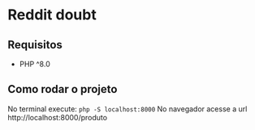 # Reddit doubt

## Requisitos

- PHP ^8.0

## Como rodar o projeto

No terminal execute: `php -S localhost:8000`
No navegador acesse a url http://localhost:8000/produto